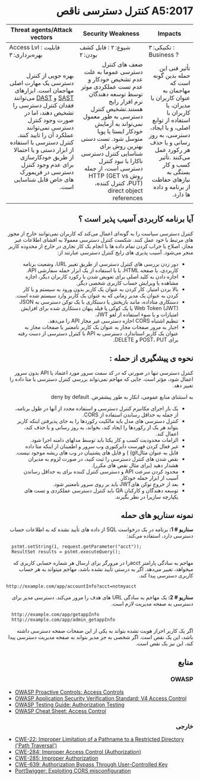 # <div dir="rtl" align="right">A5:2017 کنترل دسترسی ناقص</div> 

| Threat agents/Attack vectors | Security Weakness  | Impacts |
| -- | -- | -- |
| Access Lvl : قابلیت بهره‌برداری: ۳ | شیوع: ۲ : قابل کشف بودن: ۲ | تکنیکی: ۳ : Business ? |
| <div dir="rtl" align="right"> بهره جویی از کنترل دسترسی یک مهارت اصلی مهاجمان است. ابزارهای <a href="https://wiki.owasp.org/index.php/Source_Code_Analysis_Tools">SAST</a> و <a href="https://wiki.owasp.org/index.php/Category:Vulnerability_Scanning_Tools">DAST</a> می‌توانند فقدان کنترل دسترسی را تشخیص دهند، اما در صورت وجود کنترل دسترسی نمی‌توانند عملکرد آن را تایید کنند. کنترل دسترسی با استفاده از ابزار دستی و یا احتمالا از طریق خودکارسازی برای عدم وجود کنترل دسترسی در فریمورک های خاص قابل شناسایی است.</div> | <div dir="rtl" align="right">ضعف های کنترل دسترسی عموما به علت عدم تشخیص خودکار و عدم تست عملکردی موثر توسط توسعه دهندگان نرم افزار رایج هستند.تشخیص کنترل دسترسی به طور معمول نمی‌تواند به آزمایش خودکار ایستا یا پویا متوسل شود. تست دستی بهترین روش برای شناسایی کنترل دسترسی ناکارا یا نبود کنترل دسترسی است، از جمله روش HTTP (GET vs PUT)، کنترل کننده، direct object references </div> | <div dir="rtl" align="right">تأثیر فنی این حمله بدین گونه است که مهاجمان به عنوان کاربران یا مدیران، یا کاربران با استفاده از توابع اصلی، و یا ایجاد، دسترسی، به روز رسانی و یا حذف هر رکورد عمل می‌کنند .تأثیر کسب و کار بستگی به نیازهای حفاظت از برنامه و داده ها دارد.</div> |

## <div dir="rtl" align="right">آیا برنامه کاربردی آسیب پذیر است ؟</div>

<p dir="rtl" align="right">کنترل دسترسی سیاست را به گونه‌ای اعمال می‌کند که کاربران نمی‌توانند خارج از مجوز های مرتبط با خود عمل کنند. شکست کنترل دسترسی معمولا به افشای اطلاعات غیر مجاز، اصلاح یا خراب کردن تمام داده ها یا انجام یک کار تجاری در خارج از محدوده کاربر منجر می‌شود. آسیب پذیری های رایج کنترل دسترسی عبارتند از:</p>

<ul dir="rtl" align="right">
  <li>دور زدن بررسی های کنترل دسترسی از طریق تغییر URL، وضعیت برنامه کاربردی، یا صفحه HTML، یا با استفاده از یک ابزار حمله سفارشی API.  
  </li>
    <li>
اجازه دادن به کلید اصلی برای تعویض شدن با رکورد کاربران دیگر، اجازه مشاهده یا ویرایش حساب کاربری شخصی دیگر. 
  </li>
    <li>بالا بردن امتیاز. کار کردن به عنوان یک کاربر بدون ورود به سیستم و یا کار کردن به عنوان یک مدیر زمانی که به عنوان یک کاربر وارد سیستم شده است.  
  </li>
    <li>دستکاری متاداده، مانند بازپخش یا دستکاری با یک توکن دسترسی به JSON Web Token (JWT)  یا یک کوکی یا فیلد پنهان دستکاری شده برای افزایش امتیازات و یا سوء استفاده از لغو JWT.
  </li>
    <li>
تنظیم اشتباه CORS اجازه دسترسی غیر مجاز API را می‌دهد.
  </li>
    <li>اجبار به مرور صفحات مجاز به عنوان یک کاربر نامعتبر یا صفحات مجاز به عنوان یک کاربر استاندارد. دسترسی به API با کنترل دسترسی از دست رفته برای POST، PUT و DELETE.
</ul>

## <div dir="rtl" align="right">نحوه ی پیشگیری از حمله :</div>

<p dir="rtl" align="right">کنترل دسترسی تنها در صورتی که در کد سمت سرور مورد اعتماد یا API بدون سرور اعمال شود، مؤثر است. جایی که مهاجم نمی‌تواند بررسی کنترل دسترسی یا متا داده را تغییر دهد. </p>

<p dir="rtl" align="right">به استثنای منابع عمومی، انکار به طور پیشفرض. deny by default</p>

<ul dir="rtl" align="right">
  <li>
یک بار اجرای مکانیزم کنترل دسترسی و استفاده مجدد از آنها در طول برنامه، از جمله به حداقل رساندن استفاده از CORS.
  </li>
  <li>کنترل دسترسی های مدل باید مالکیت رکوردها را به جای پذیرفتن اینکه کاربر بتواند هر یک از رکوردها را ایجاد کند، بخواند، به روز رسانی و یا حذف کند، اعمال کند.
  </li>
  <li>
الزامات محدودیت کسب و کار یکتا باید توسط مدلهای دامنه اجرا شود.
  </li>
  <li>
    غیر فعال کردن فهرست دایرکتوری وب سرور و اطمینان از اینکه متا داده فایل به عنوان مثالgit) ) و فایل های پشتیبان در وب های ریشه موجود نیست.
  </li>
  <li>
نقص شدن های کنترل دسترسی را ثبت کنید، در صورت لزوم به مدیران هشدار دهید (برای مثال نقص های مکرر). 
  </li>
  <li>
محدود کردن سرعت API و دسترسی کنترل کننده برای به حداقل رساندن آسیب از ابزار حمله خودکار.
  </li>
  <li>
بعد از خروج توکن هایJWT باید بر روی سرور نامعتبر شود.
  </li>
  <li>
توسعه دهندگان و کارکنان QA باید کنترل دسترسی عملکردی و تست های یکپارچه سازیرا در نظر بگیرند.
  </li>
</ul>

## <div dir="rtl" align="right">نمونه سناریو های حمله</div>

<p dir="rtl" align="right"><strong>سناریو # 1: </strong>برنامه در یک درخواست SQL از داده های تأیید نشده که به اطلاعات حساب دسترسی دارد، استفاده می‌کند:</p>

```
  pstmt.setString(1, request.getParameter("acct"));
  ResultSet results = pstmt.executeQuery();
```

<p dir="rtl" align="right">مهاجم به سادگی پارامتر  acctرا در مرورگر برای ارسال هر شماره حسابی کاربری که میخواهد، تغییر می‌دهد. اگر به درستی تأیید نشده باشد، مهاجم میتواند به هر حساب کاربری دسترسی پیدا کند.</p>

`http://example.com/app/accountInfo?acct=notmyacct`

<p dir="rtl" align="right"><strong>سناریو # 2: </strong>یک مهاجم به سادگی URL های هدف را مرور می‌کند. دسترسی مدیر برای دسترسی به صفحه مدیریت لازم است.
</p>

```
  http://example.com/app/getappInfo
  http://example.com/app/admin_getappInfo
```

<p dir="rtl" align="right">اگر یک کاربر احراز هویت نشده بتواند به یکی از این صفحات صفحه دسترسی داشته باشد، این یک نقص است. اگر شخصی به جز مدیر بتواند به صفحه مدیریت دسترسی پیدا کند، این نیز یک نقص است.</p>

## <div dir="rtl" align="right">منابع</div>

### <div dir="rtl" align="right">OWASP</div> 

* [OWASP Proactive Controls: Access Controls](https://wiki.owasp.org/index.php/OWASP_Proactive_Controls#6:_Implement_Access_Controls)
* [OWASP Application Security Verification Standard: V4 Access Control](https://wiki.owasp.org/index.php/Category:OWASP_Application_Security_Verification_Standard_Project#tab=Home)
* [OWASP Testing Guide: Authorization Testing](https://wiki.owasp.org/index.php/Testing_for_Authorization)
* [OWASP Cheat Sheet: Access Control](https://wiki.owasp.org/index.php/Access_Control_Cheat_Sheet)

### <div dir="rtl" align="right">خارجی</div>

* [CWE-22: Improper Limitation of a Pathname to a Restricted Directory ('Path Traversal')](https://cwe.mitre.org/data/definitions/22.html)
* [CWE-284: Improper Access Control (Authorization)](https://cwe.mitre.org/data/definitions/284.html)
* [CWE-285: Improper Authorization](https://cwe.mitre.org/data/definitions/285.html)
* [CWE-639: Authorization Bypass Through User-Controlled Key](https://cwe.mitre.org/data/definitions/639.html)
* [PortSwigger: Exploiting CORS misconfiguration](https://portswigger.net/blog/exploiting-cors-misconfigurations-for-bitcoins-and-bounties)
